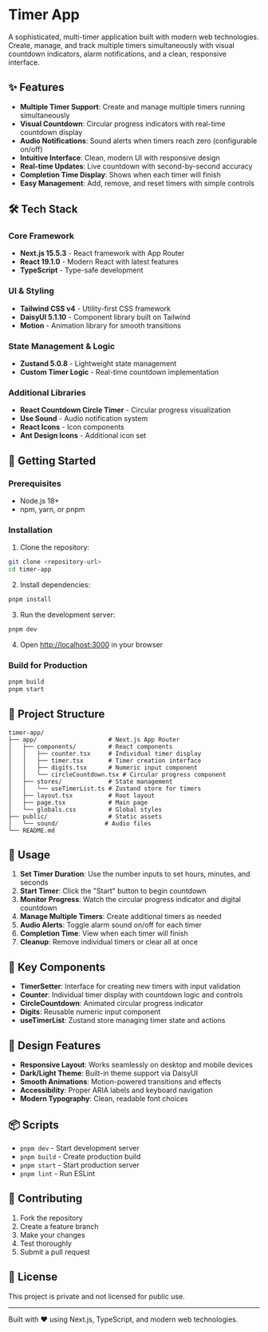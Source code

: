 # Timer App

A sophisticated, multi-timer application built with modern web technologies. Create, manage, and track multiple timers simultaneously with visual countdown indicators, alarm notifications, and a clean, responsive interface.

## ✨ Features

- **Multiple Timer Support**: Create and manage multiple timers running simultaneously
- **Visual Countdown**: Circular progress indicators with real-time countdown display
- **Audio Notifications**: Sound alerts when timers reach zero (configurable on/off)
- **Intuitive Interface**: Clean, modern UI with responsive design
- **Real-time Updates**: Live countdown with second-by-second accuracy
- **Completion Time Display**: Shows when each timer will finish
- **Easy Management**: Add, remove, and reset timers with simple controls

## 🛠 Tech Stack

### Core Framework
- **Next.js 15.5.3** - React framework with App Router
- **React 19.1.0** - Modern React with latest features
- **TypeScript** - Type-safe development

### UI & Styling
- **Tailwind CSS v4** - Utility-first CSS framework
- **DaisyUI 5.1.10** - Component library built on Tailwind
- **Motion** - Animation library for smooth transitions

### State Management & Logic
- **Zustand 5.0.8** - Lightweight state management
- **Custom Timer Logic** - Real-time countdown implementation

### Additional Libraries
- **React Countdown Circle Timer** - Circular progress visualization
- **Use Sound** - Audio notification system
- **React Icons** - Icon components
- **Ant Design Icons** - Additional icon set

## 🚀 Getting Started

### Prerequisites
- Node.js 18+
- npm, yarn, or pnpm

### Installation

1. Clone the repository:
```bash
git clone <repository-url>
cd timer-app
```

2. Install dependencies:
```bash
pnpm install
```

3. Run the development server:
```bash
pnpm dev
```

4. Open [http://localhost:3000](http://localhost:3000) in your browser

### Build for Production

```bash
pnpm build
pnpm start
```

## 📁 Project Structure

```
timer-app/
├── app/                    # Next.js App Router
│   ├── components/         # React components
│   │   ├── counter.tsx     # Individual timer display
│   │   ├── timer.tsx       # Timer creation interface
│   │   ├── digits.tsx      # Numeric input component
│   │   └── circleCountdown.tsx # Circular progress component
│   ├── stores/             # State management
│   │   └── useTimerList.ts # Zustand store for timers
│   ├── layout.tsx          # Root layout
│   ├── page.tsx            # Main page
│   └── globals.css         # Global styles
├── public/                 # Static assets
│   └── sound/             # Audio files
└── README.md
```

## 🎯 Usage

1. **Set Timer Duration**: Use the number inputs to set hours, minutes, and seconds
2. **Start Timer**: Click the "Start" button to begin countdown
3. **Monitor Progress**: Watch the circular progress indicator and digital countdown
4. **Manage Multiple Timers**: Create additional timers as needed
5. **Audio Alerts**: Toggle alarm sound on/off for each timer
6. **Completion Time**: View when each timer will finish
7. **Cleanup**: Remove individual timers or clear all at once

## 🔧 Key Components

- **TimerSetter**: Interface for creating new timers with input validation
- **Counter**: Individual timer display with countdown logic and controls
- **CircleCountdown**: Animated circular progress indicator
- **Digits**: Reusable numeric input component
- **useTimerList**: Zustand store managing timer state and actions

## 🎨 Design Features

- **Responsive Layout**: Works seamlessly on desktop and mobile devices
- **Dark/Light Theme**: Built-in theme support via DaisyUI
- **Smooth Animations**: Motion-powered transitions and effects
- **Accessibility**: Proper ARIA labels and keyboard navigation
- **Modern Typography**: Clean, readable font choices

## 📦 Scripts

- `pnpm dev` - Start development server
- `pnpm build` - Create production build
- `pnpm start` - Start production server
- `pnpm lint` - Run ESLint

## 🤝 Contributing

1. Fork the repository
2. Create a feature branch
3. Make your changes
4. Test thoroughly
5. Submit a pull request

## 📄 License

This project is private and not licensed for public use.

---

Built with ❤️ using Next.js, TypeScript, and modern web technologies.
